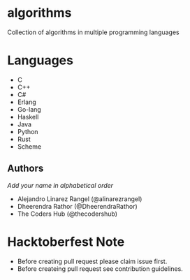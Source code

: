 # algorithms
Collection of algorithms in multiple programming languages

# Languages
- C
- C++
- C#
- Erlang
- Go-lang
- Haskell
- Java
- Python
- Rust
- Scheme

## Authors
  *Add your name in alphabetical order*
- Alejandro Linarez Rangel (@alinarezrangel)
- Dheerendra Rathor (@DheerendraRathor)
- The Coders Hub (@thecodershub)

# Hacktoberfest Note
- Before creating pull request please claim issue first. 
- Before createing pull request see contribution guidelines. 
